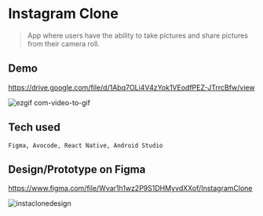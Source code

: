 # Instagram Clone
> App where users have the ability to take pictures and share pictures from their camera roll.

## Demo
https://drive.google.com/file/d/1Abq7OLi4V4zYok1VEodfPEZ-JTrrcBfw/view

![ezgif com-video-to-gif](https://user-images.githubusercontent.com/33074066/42158033-89aea28e-7dac-11e8-8fdd-be0612c7bdc6.gif)

## Tech used
```
Figma, Avocode, React Native, Android Studio
```

## Design/Prototype on Figma
https://www.figma.com/file/Wvar1h1wz2P9S1DHMyvdXXof/InstagramClone

![instaclonedesign](https://user-images.githubusercontent.com/33074066/42157678-977aa0c6-7dab-11e8-80fa-f9debad2bd2e.PNG)
